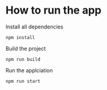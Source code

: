 # How to run the app

Install all dependencies
```
npm install
```

Build the project
```
npm run build
```

Run the applciation
```
npm run start
```
